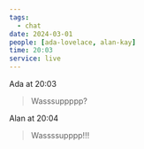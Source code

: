 ```yaml
---
tags:
  - chat
date: 2024-03-01
people: [ada-lovelace, alan-kay]
time: 20:03
service: live
---
```


Ada at 20:03

> Wasssuppppp?

Alan at 20:04

> Wassssupppp!!!